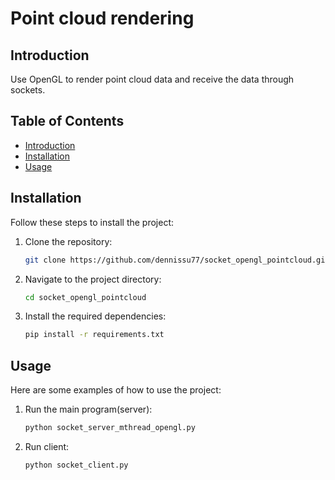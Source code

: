 # Point cloud rendering

## Introduction
Use OpenGL to render point cloud data and receive the data through sockets.

## Table of Contents
- [Introduction](#introduction)
- [Installation](#installation)
- [Usage](#usage)

## Installation
Follow these steps to install the project:

1. Clone the repository:
    ```bash
    git clone https://github.com/dennissu77/socket_opengl_pointcloud.git
    ```
2. Navigate to the project directory:
    ```bash
    cd socket_opengl_pointcloud
    ```
3. Install the required dependencies:
    ```bash
    pip install -r requirements.txt
    ```

## Usage
Here are some examples of how to use the project:

1. Run the main program(server):
    ```bash
    python socket_server_mthread_opengl.py
    ```

2. Run client:
    ```bash
    python socket_client.py
    ```


